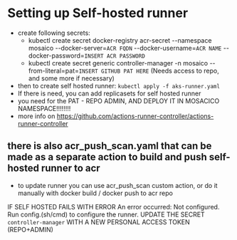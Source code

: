   
# Setting up Self-hosted runner
- create following secrets:
  * kubectl create secret docker-registry acr-secret --namespace mosaico --docker-server=`ACR FQDN` --docker-username=`ACR NAME` --docker-password=`INSERT ACR PASSWORD`
  * kubectl create secret generic controller-manager -n mosaico --from-literal=pat=`INSERT GITHUB PAT HERE` (Needs access to repo, and some more if necessary)
- then to create self hosted runner: `kubectl apply -f aks-runner.yaml`
- If there is need, you can add replicasets for self hosted runner
- you need for the PAT - REPO ADMIN, AND DEPLOY IT IN MOSACICO NAMESPACE!!!!!!!!
- more info on https://github.com/actions-runner-controller/actions-runner-controller
## there is also acr_push_scan.yaml that can be made as a separate action to build and push self-hosted runner to acr
- to update runner you can use acr_push_scan custom action, or do it manually with docker build / docker push to acr repo

IF SELF HOSTED FAILS WITH ERROR An error occurred: Not configured. Run config.(sh/cmd) to configure the runner. 
UPDATE THE SECRET `controller-manager` WITH A NEW PERSONAL ACCESS TOKEN (REPO+ADMIN)